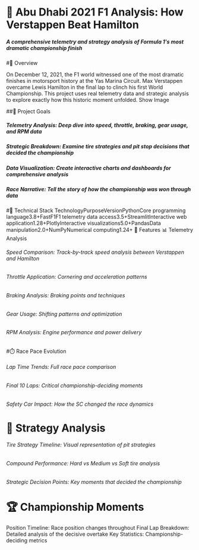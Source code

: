 # 🏁 Abu Dhabi 2021 F1 Analysis: How Verstappen Beat Hamilton

##### A comprehensive telemetry and strategy analysis of Formula 1's most dramatic championship finish

#📖 Overview

On December 12, 2021, the F1 world witnessed one of the most dramatic finishes in motorsport history at the Yas Marina Circuit. Max Verstappen overcame Lewis Hamilton in the final lap to clinch his first World Championship. This project uses real telemetry data and strategic analysis to explore exactly how this historic moment unfolded.
Show Image

##🎯 Project Goals

##### Telemetry Analysis: Deep dive into speed, throttle, braking, gear usage, and RPM data
##### Strategic Breakdown: Examine tire strategies and pit stop decisions that decided the championship
##### Data Visualization: Create interactive charts and dashboards for comprehensive analysis
##### Race Narrative: Tell the story of how the championship was won through data

#🔧 Technical Stack
TechnologyPurposeVersionPythonCore programming language3.8+FastF1F1 telemetry data access3.5+StreamlitInteractive web application1.28+PlotlyInteractive visualizations5.0+PandasData manipulation2.0+NumPyNumerical computing1.24+
🚀 Features
📊 Telemetry Analysis

###### Speed Comparison: Track-by-track speed analysis between Verstappen and Hamilton
###### Throttle Application: Cornering and acceleration patterns
###### Braking Analysis: Braking points and techniques
###### Gear Usage: Shifting patterns and optimization
###### RPM Analysis: Engine performance and power delivery

#⏱️ Race Pace Evolution

###### Lap Time Trends: Full race pace comparison
###### Final 10 Laps: Critical championship-deciding moments
###### Safety Car Impact: How the SC changed the race dynamics

# 🛞 Strategy Analysis

###### Tire Strategy Timeline: Visual representation of pit strategies
###### Compound Performance: Hard vs Medium vs Soft tire analysis
###### Strategic Decision Points: Key moments that decided the championship

# 🏆 Championship Moments

Position Timeline: Race position changes throughout
Final Lap Breakdown: Detailed analysis of the decisive overtake
Key Statistics: Championship-deciding metrics
